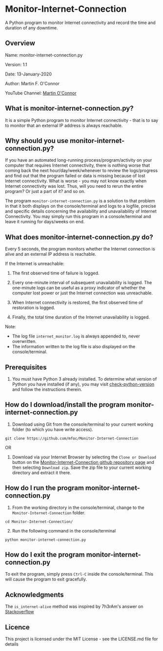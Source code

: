 # Monitor-Internet-Connection
A Python program to monitor Internet connectivity and record the time and duration of any downtime.


Overview
--------
Name: 		monitor-internet-connection.py

Version: 	1.1

Date: 		13-January-2020

Author: 	Martin F. O'Connor

YouTube Channel:  [Martin O'Connor](https://www.youtube.com/channel/UCSmYfqnVlhB418ugEZxudQw)


What is monitor-internet-connection.py?
---------------------------------------
It is a simple Python program to monitor Internet connectivity - that is to say to monitor that an external IP address is always reachable.


Why should you use monitor-internet-connection.py?
-------------------------------------------------
If you have an automated long-running process/program/activity on your computer that requires Internet connectivity, there is nothing worse that coming back the next hour/day/week/whenever to review the logs/progress and find out that the program failed or data is missing because of lost Internet connectivity.  What is worse - you may not know exactly when Internet connectivity was lost.  Thus, will you need to rerun the entire program? Or just a part of it? and so on.

The program `monitor-internet-connection.py` is a solution to that problem in that it both displays on the console/terminal and logs to a logfile, precise and specific details concerning the availability and unavailability of Internet Connectivity.  You may simply run this program in a console/terminal and leave it running for days/weeks on end.


What does monitor-internet-connection.py do?
--------------------------------------------
Every 5 seconds, the program monitors whether the Internet connection is alive and an external IP address is reachable.

If the Internet is unreachable:

1) The first observed time of failure is logged. 

2) Every one-minute interval of subsequent unavailability is logged. The one-minute logs can be useful as a proxy indicator of whether the computer lost power or just the Internet connection was unreachable.

3) When Internet connectivity is restored, the first observed time of restoration is logged. 
    
4) Finally, the total time duration of the Internet unavailability is logged.

Note:

-  The log file `internet_monitor.log` is always appended to, never overwritten.  
-  The information written to the log file is also displayed on the console/terminal.

Prerequisites
-------------
1) You must have Python 3 already installed.  To determine what version of Python you have installed (if any), you may visit [check-python-version](https://phoenixnap.com/kb/check-python-version) and follow the instructions therein.


How do I download/install the program monitor-internet-connection.py
-------------------------------------------------------------------

1)  Download using Git from the console/terminal to your current working folder (to which you have write access).
```console
git clone https://github.com/mfoc/Monitor-Internet-Connection
```

OR

1) Download via your Internet Browser by selecting the `Clone or Download` button on the [Monitor-Internet-Connection github repository page](https://github.com/mfoc/Monitor-Internet-Connection) and then selecting `Download zip`.  Save the zip file to your current working directory and extract it there.


How do I run the program monitor-internet-connection.py
-------------------------------------------------------

1)  From the working directory in the console/terminal, change to the `Monitor-Internet-Connection` folder.
```console
cd Monitor-Internet-Connection/
```

2) Run the following command in the console/terminal
```console
python monitor-internet-connection.py
```

How do I exit the program monitor-internet-connection.py
-------------------------------------------------------
To exit the program, simply press `Ctrl-C` inside the console/terminal.  This will cause the program to exit gracefully.


Acknowledgments
---------------
The `is_internet-alive` method was inspired by 7h3rAm's answer on [Stackoverflow](https://stackoverflow.com/questions/3764291/checking-network-connection)


Licence
---------------
This project is licensed under the MIT License - see the LICENSE.md file for details
